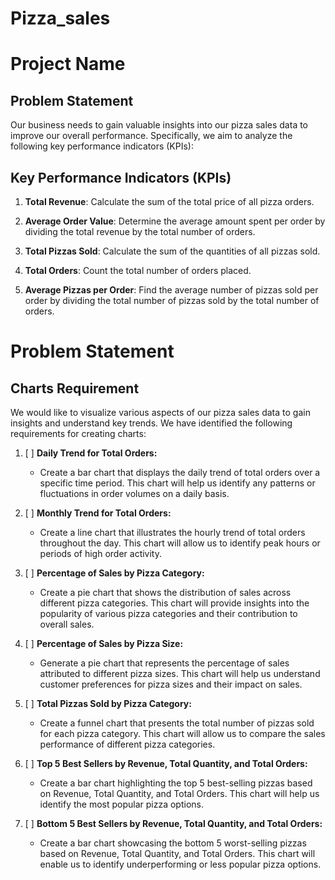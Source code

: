 # Pizza_sales

# Project Name

## Problem Statement

Our business needs to gain valuable insights into our pizza sales data to improve our overall performance. Specifically, we aim to analyze the following key performance indicators (KPIs):

## Key Performance Indicators (KPIs)

1. **Total Revenue**: Calculate the sum of the total price of all pizza orders.

2. **Average Order Value**: Determine the average amount spent per order by dividing the total revenue by the total number of orders.

3. **Total Pizzas Sold**: Calculate the sum of the quantities of all pizzas sold.

4. **Total Orders**: Count the total number of orders placed.

5. **Average Pizzas per Order**: Find the average number of pizzas sold per order by dividing the total number of pizzas sold by the total number of orders.

# Problem Statement

## Charts Requirement

We would like to visualize various aspects of our pizza sales data to gain insights and understand key trends. We have identified the following requirements for creating charts:

1. [ ] **Daily Trend for Total Orders:**
   - Create a bar chart that displays the daily trend of total orders over a specific time period. This chart will help us identify any patterns or fluctuations in order volumes on a daily basis.

2. [ ] **Monthly Trend for Total Orders:**
   - Create a line chart that illustrates the hourly trend of total orders throughout the day. This chart will allow us to identify peak hours or periods of high order activity.

3. [ ] **Percentage of Sales by Pizza Category:**
   - Create a pie chart that shows the distribution of sales across different pizza categories. This chart will provide insights into the popularity of various pizza categories and their contribution to overall sales.

4. [ ] **Percentage of Sales by Pizza Size:**
   - Generate a pie chart that represents the percentage of sales attributed to different pizza sizes. This chart will help us understand customer preferences for pizza sizes and their impact on sales.

5. [ ] **Total Pizzas Sold by Pizza Category:**
   - Create a funnel chart that presents the total number of pizzas sold for each pizza category. This chart will allow us to compare the sales performance of different pizza categories.

6. [ ] **Top 5 Best Sellers by Revenue, Total Quantity, and Total Orders:**
   - Create a bar chart highlighting the top 5 best-selling pizzas based on Revenue, Total Quantity, and Total Orders. This chart will help us identify the most popular pizza options.

7. [ ] **Bottom 5 Best Sellers by Revenue, Total Quantity, and Total Orders:**
   - Create a bar chart showcasing the bottom 5 worst-selling pizzas based on Revenue, Total Quantity, and Total Orders. This chart will enable us to identify underperforming or less popular pizza options.





